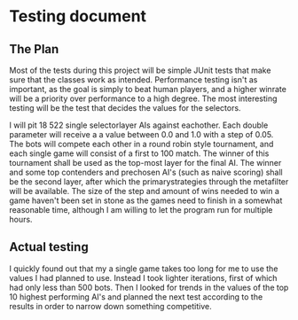# Testing document

## The Plan

Most of the tests during this project will be simple JUnit tests that make sure that the classes work as intended. Performance testing isn't as important, as the goal is simply to beat human players, and a higher winrate will be a priority over performance to a high degree. The most interesting testing will be the test that decides the values for the selectors.

I will pit 18 522 single selectorlayer AIs against eachother. Each double parameter will receive a a value between 0.0 and 1.0 with a step of 0.05. The bots will compete each other in a round robin style tournament, and each single game will consist of a first to 100 match. The winner of this tournament shall be used as the top-most layer for the final AI. The winner and some top contenders and prechosen AI's (such as naive scoring) shall be the second layer, after which the primarystrategies through the metafilter will be available. The size of the step and amount of wins needed to win a game haven't been set in stone as the games need to finish in a somewhat reasonable time, although I am willing to let the program run for multiple hours.

## Actual testing

I quickly found out that my a single game takes too long for me to use the values I had planned to use.
Instead I took lighter iterations, first of which had only less than 500 bots. Then I looked for trends in the values of the top 10 highest performing AI's and planned the next test according to the results in order to narrow down something competitive.